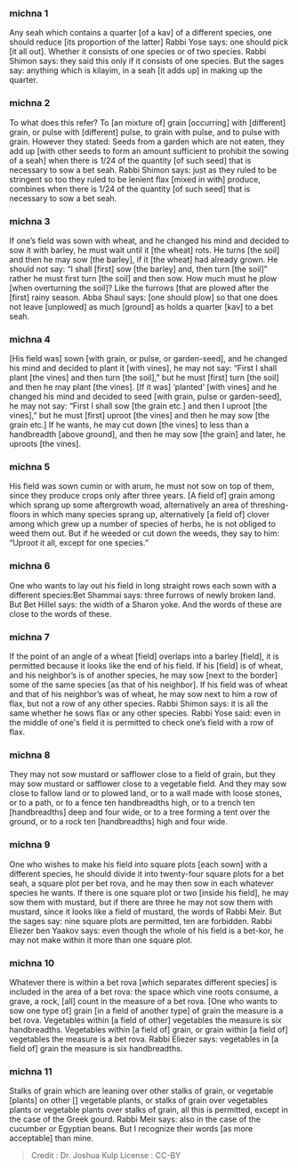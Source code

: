 
### michna 1
Any seah which contains a quarter [of a kav] of a different species, one should reduce [its proportion of the latter] Rabbi Yose says: one should pick [it all out]. Whether it consists of one species or of two species. Rabbi Shimon says: they said this only if it consists of one species. But the sages say: anything which is kilayim, in a seah [it adds up] in making up the quarter.

### michna 2
To what does this refer? To [an mixture of] grain [occurring] with [different] grain, or pulse with [different] pulse, to grain with pulse, and to pulse with grain. However they stated: Seeds from a garden which are not eaten, they add up [with other seeds to form an amount sufficient to prohibit the sowing of a seah] when there is 1/24 of the quantity [of such seed] that is necessary to sow a bet seah. Rabbi Shimon says: just as they ruled to be stringent so too they ruled to be lenient flax [mixed in with] produce, combines when there is 1/24 of the quantity [of such seed] that is necessary to sow a bet seah.

### michna 3
If one’s field was sown with wheat, and he changed his mind and decided to sow it with barley, he must wait until it [the wheat] rots. He turns [the soil] and then he may sow [the barley], if it [the wheat] had already grown. He should not say: “I shall [first] sow [the barley] and, then turn [the soil]” rather he must first turn [the soil] and then sow. How much must he plow [when overturning the soil]? Like the furrows [that are plowed after the [first] rainy season. Abba Shaul says: [one should plow] so that one does not leave [unplowed] as much [ground] as holds a quarter [kav] to a bet seah.

### michna 4
[His field was] sown [with grain, or pulse, or garden-seed], and he changed his mind and decided to plant it [with vines], he may not say: “First I shall plant [the vines] and then turn [the soil],” but he must [first] turn [the soil] and then he may plant [the vines]. [If it was] ‘planted’ [with vines] and he changed his mind and decided to seed [with grain, pulse or garden-seed], he may not say: “First I shall sow [the grain etc.] and then I uproot [the vines],” but he must [first] uproot [the vines] and then he may sow [the grain etc.] If he wants, he may cut down [the vines] to less than a handbreadth [above ground], and then he may sow [the grain] and later, he uproots [the vines].

### michna 5
His field was sown cumin or with arum, he must not sow on top of them, since they produce crops only after three years. [A field of] grain among which sprang up some aftergrowth woad, alternatively an area of threshing-floors in which many species sprang up, alternatively [a field of] clover among which grew up a number of species of herbs, he is not obliged to weed them out. But if he weeded or cut down the weeds, they say to him: “Uproot it all, except for one species.”

### michna 6
One who wants to lay out his field in long straight rows each sown with a different species:Bet Shammai says: three furrows of newly broken land. But Bet Hillel says: the width of a Sharon yoke. And the words of these are close to the words of these.

### michna 7
If the point of an angle of a wheat [field] overlaps into a barley [field], it is permitted because it looks like the end of his field. If his [field] is of wheat, and his neighbor’s is of another species, he may sow [next to the border] some of the same species [as that of his neighbor]. If his field was of wheat and that of his neighbor’s was of wheat, he may sow next to him a row of flax, but not a row of any other species. Rabbi Shimon says: it is all the same whether he sows flax or any other species. Rabbi Yose said: even in the middle of one's field it is permitted to check one’s field with a row of flax.

### michna 8
They may not sow mustard or safflower close to a field of grain, but they may sow mustard or safflower close to a vegetable field. And they may sow close to fallow land or to plowed land, or to a wall made with loose stones, or to a path, or to a fence ten handbreadths high, or to a trench ten [handbreadths] deep and four wide, or to a tree forming a tent over the ground, or to a rock ten [handbreadths] high and four wide.

### michna 9
One who wishes to make his field into square plots [each sown] with a different species, he should divide it into twenty-four square plots for a bet seah, a square plot per bet rova, and he may then sow in each whatever species he wants. If there is one square plot or two [inside his field], he may sow them with mustard, but if there are three he may not sow them with mustard, since it looks like a field of mustard, the words of Rabbi Meir. But the sages say: nine square plots are permitted, ten are forbidden. Rabbi Eliezer ben Yaakov says: even though the whole of his field is a bet-kor, he may not make within it more than one square plot.

### michna 10
Whatever there is within a bet rova [which separates different species] is included in the area of a bet rova: the space which vine roots consume, a grave, a rock, [all] count in the measure of a bet rova. [One who wants to sow one type of] grain [in a field of another type] of grain the measure is a bet rova. Vegetables within [a field of other] vegetables the measure is six handbreadths. Vegetables within [a field of] grain, or grain within [a field of] vegetables the measure is a bet rova. Rabbi Eliezer says: vegetables in [a field of] grain the measure is six handbreadths.

### michna 11
Stalks of grain which are leaning over other stalks of grain, or vegetable [plants] on other [] vegetable plants, or stalks of grain over vegetables plants or vegetable plants over stalks of grain, all this is permitted, except in the case of the Greek gourd. Rabbi Meir says: also in the case of the cucumber or Egyptian beans. But I recognize their words [as more acceptable] than mine.

>Credit : Dr. Joshua Kulp
>License : CC-BY